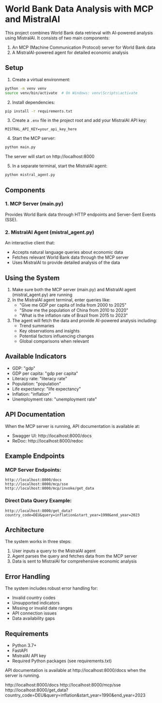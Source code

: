 # World Bank Data Analysis with MCP and MistralAI

This project combines World Bank data retrieval with AI-powered analysis using MistralAI. It consists of two main components:
1. An MCP (Machine Communication Protocol) server for World Bank data
2. A MistralAI-powered agent for detailed economic analysis

## Setup

1. Create a virtual environment:
```bash
python -m venv venv
source venv/bin/activate  # On Windows: venv\Scripts\activate
```

2. Install dependencies:
```bash
pip install -r requirements.txt
```

3. Create a `.env` file in the project root and add your MistralAI API key:
```
MISTRAL_API_KEY=your_api_key_here
```

4. Start the MCP server:
```bash
python main.py
```
The server will start on http://localhost:8000

5. In a separate terminal, start the MistralAI agent:
```bash
python mistral_agent.py
```

## Components

### 1. MCP Server (main.py)
Provides World Bank data through HTTP endpoints and Server-Sent Events (SSE).

### 2. MistralAI Agent (mistral_agent.py)
An interactive client that:
- Accepts natural language queries about economic data
- Fetches relevant World Bank data through the MCP server
- Uses MistralAI to provide detailed analysis of the data

## Using the System

1. Make sure both the MCP server (main.py) and MistralAI agent (mistral_agent.py) are running
2. In the MistralAI agent terminal, enter queries like:
   - "Give me GDP per capita of India from 2000 to 2025"
   - "Show me the population of China from 2010 to 2020"
   - "What is the inflation rate of Brazil from 2015 to 2023"
3. The agent will fetch the data and provide AI-powered analysis including:
   - Trend summaries
   - Key observations and insights
   - Potential factors influencing changes
   - Global comparisons when relevant

## Available Indicators

- GDP: "gdp"
- GDP per capita: "gdp per capita"
- Literacy rate: "literacy rate"
- Population: "population"
- Life expectancy: "life expectancy"
- Inflation: "inflation"
- Unemployment rate: "unemployment rate"

## API Documentation

When the MCP server is running, API documentation is available at:
- Swagger UI: http://localhost:8000/docs
- ReDoc: http://localhost:8000/redoc

## Example Endpoints

### MCP Server Endpoints:
```
http://localhost:8000/docs
http://localhost:8000/mcp/sse
http://localhost:8000/mcp/invoke/get_data
```


### Direct Data Query Example:
```
http://localhost:8000/get_data?country_code=DEU&query=inflation&start_year=1990&end_year=2023
```

## Architecture

The system works in three steps:
1. User inputs a query to the MistralAI agent
2. Agent parses the query and fetches data from the MCP server
3. Data is sent to MistralAI for comprehensive economic analysis

## Error Handling

The system includes robust error handling for:
- Invalid country codes
- Unsupported indicators
- Missing or invalid date ranges
- API connection issues
- Data availability gaps

## Requirements

- Python 3.7+
- FastAPI
- MistralAI API key
- Required Python packages (see requirements.txt)


API documentation is available at http://localhost:8000/docs when the server is running. 

http://localhost:8000/docs
http://localhost:8000/mcp/sse
http://localhost:8000/get_data?country_code=DEU&query=inflation&start_year=1990&end_year=2023
